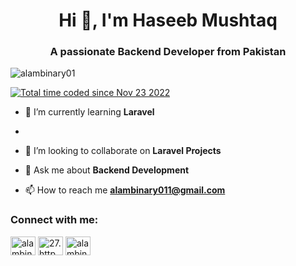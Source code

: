 <h1 align="center">Hi 👋, I'm Haseeb Mushtaq</h1>
<h3 align="center">A passionate Backend Developer from Pakistan</h3>
<p align=""> <img src="https://komarev.com/ghpvc/?username=alambinary01&label=Profile%20views&color=0e75b6&style=flat" alt="alambinary01" /> </p>
<a href="https://wakatime.com/@447408eb-7344-4ae3-b831-801af67e28e0"><img src="https://wakatime.com/badge/user/447408eb-7344-4ae3-b831-801af67e28e0.svg" alt="Total time coded since Nov 23 2022" /></a>

- 🌱 I’m currently learning **Laravel**
- 
- 👯 I’m looking to collaborate on **Laravel Projects**

- 💬 Ask me about **Backend Development**

- 📫 How to reach me **alambinary011@gmail.com**

<h3 align="left">Connect with me:</h3>
<p align="left">
<a href="https://linkedin.com/in/alambinary01" target="blank"><img align="center" src="https://raw.githubusercontent.com/rahuldkjain/github-profile-readme-generator/master/src/images/icons/Social/linked-in-alt.svg" alt="alambinary01" height="30" width="40" /></a>
<a href="https://instagram.com/27.http" target="blank"><img align="center" src="https://raw.githubusercontent.com/rahuldkjain/github-profile-readme-generator/master/src/images/icons/Social/instagram.svg" alt="27.http" height="30" width="40" /></a>
<a href="https://www.leetcode.com/alambinary01" target="blank"><img align="center" src="https://raw.githubusercontent.com/rahuldkjain/github-profile-readme-generator/master/src/images/icons/Social/leet-code.svg" alt="alambinary01" height="30" width="40" /></a>
</p>
